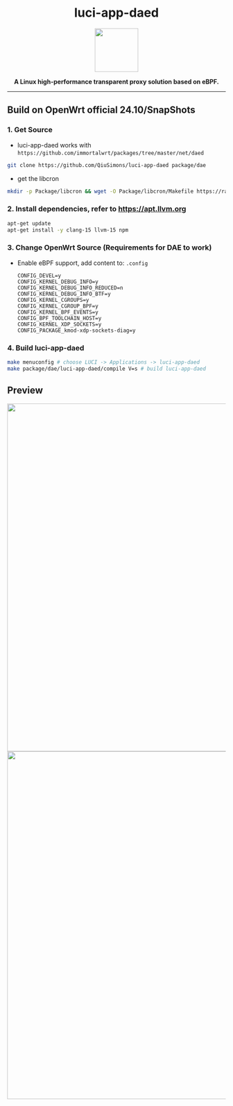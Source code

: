 <h1 align="center">luci-app-daed</h1>
<p align="center">
  <img width="100" src="https://github.com/daeuniverse/dae/blob/main/logo.png?raw=true" />
</p>
<p align="center">
  <b>A Linux high-performance transparent proxy solution based on eBPF.</b>
</p>

-----------


## Build on OpenWrt official 24.10/SnapShots

### 1. Get Source
- luci-app-daed works with `https://github.com/immortalwrt/packages/tree/master/net/daed`
```bash
git clone https://github.com/QiuSimons/luci-app-daed package/dae
```
- get the libcron
```bash
mkdir -p Package/libcron && wget -O Package/libcron/Makefile https://raw.githubusercontent.com/immortalwrt/packages/refs/heads/master/libs/libcron/Makefile
```

### 2. Install dependencies, refer to https://apt.llvm.org

```bash
apt-get update
apt-get install -y clang-15 llvm-15 npm
```

### 3. Change OpenWrt Source (Requirements for DAE to work)

- Enable eBPF support, add content to: `.config`
  ```
  CONFIG_DEVEL=y
  CONFIG_KERNEL_DEBUG_INFO=y
  CONFIG_KERNEL_DEBUG_INFO_REDUCED=n
  CONFIG_KERNEL_DEBUG_INFO_BTF=y
  CONFIG_KERNEL_CGROUPS=y
  CONFIG_KERNEL_CGROUP_BPF=y
  CONFIG_KERNEL_BPF_EVENTS=y
  CONFIG_BPF_TOOLCHAIN_HOST=y
  CONFIG_KERNEL_XDP_SOCKETS=y
  CONFIG_PACKAGE_kmod-xdp-sockets-diag=y
  ```

### 4. Build luci-app-daed

```bash
make menuconfig # choose LUCI -> Applications -> luci-app-daed
make package/dae/luci-app-daed/compile V=s # build luci-app-daed
```


## Preview
<p align="center">
<img width="800" src="https://github.com/QiuSimons/luci-app-daed/blob/master/PIC/1.jpg?raw=true" />
<img width="800" src="https://github.com/QiuSimons/luci-app-daed/blob/master/PIC/2.jpg?raw=true" />
</p>
